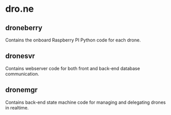 # dro.ne

## droneberry
Contains the onboard Raspberry PI Python code for each drone.

## dronesvr
Contains webserver code for both front and back-end database communication.

## dronemgr
Contains back-end state machine code for managing and delegating drones in realtime.
